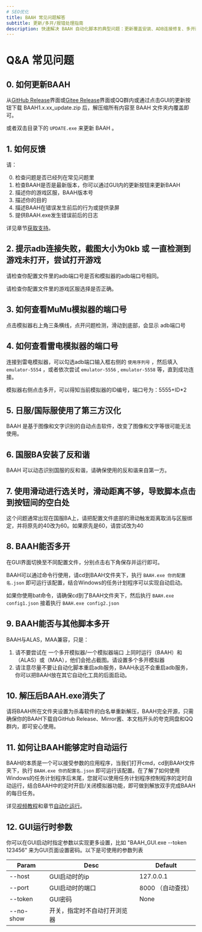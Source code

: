 ```yaml
---
# SEO优化
title: BAAH 常见问题解答
subtitle: 更新/多开/报错处理指南
description: 快速解决 BAAH 自动化脚本的典型问题：更新覆盖安装、ADB连接修复、多开配置、杀毒误报处理、定时任务设置，兼容 MAA/ALAS 等工具。
---
```


# Q&A 常见问题

## 0. 如何更新BAAH

从[GitHub Release](https://github.com/BlueArchiveArisHelper/BAAH/releases/)界面或[Gitee Release](https://gitee.com/sammusen/BAAH/releases)界面或QQ群内或通过点击GUI的更新按钮下载 BAAH1.x.xx_update.zip 后，解压缩所有内容至 BAAH 文件夹内覆盖即可。

或者双击目录下的 `UPDATE.exe` 来更新 BAAH 。

## 1. 如何反馈

请：

0. 检查问题是否已经列在常见问题里
1. 检查BAAH是否是最新版本，你可以通过GUI内的更新按钮来更新BAAH
2. 描述你的游戏区服，BAAH版本号
3. 描述你的目的
4. 描述BAAH在错误发生前后的行为或提供录屏
5. 提供BAAH.exe发生错误前后的日志

详见章节[获取支持](../docs/get-support)。

## 2. 提示adb连接失败，截图大小为0kb 或 一直检测到游戏未打开，尝试打开游戏

请检查你配置文件里的adb端口号是否和模拟器的adb端口号相同。

请检查你配置文件里的游戏区服选择是否正确。

## 3. 如何查看MuMu模拟器的端口号

点击模拟器右上角三条横线，点开问题检测，滑动到底部，会显示 adb端口号

## 4. 如何查看雷电模拟器的端口号

连接到雷电模拟器，可以勾选adb端口输入框右侧的 `使用序列号` ，然后填入 `emulator-5554` ，或者依次尝试 `emulator-5556` ,  `emulator-5558` 等，直到成功连接。

模拟器右侧点击多开，可以得知当前模拟器的ID编号，端口号为：5555+ID*2

## 5. 日服/国际服使用了第三方汉化

BAAH 是基于图像和文字识别的自动点击软件，改变了图像和文字等很可能无法使用。

## 6. 国服BA安装了反和谐

BAAH 可以动态识别国服的反和谐，请确保使用的反和谐来自第一方。

## 7. 使用滑动进行选关时，滑动距离不够，导致脚本点击到按钮间的空白处

这个问题通常出现在国服BA上，请把配置文件底部的滑动触发距离取消与区服绑定，并将原先的40改为60。如果原先是60，请尝试改为40

## 8. BAAH能否多开

在GUI界面切换至不同配置文件，分别点击右下角保存并运行即可。

BAAH可以通过命令行使用，请cd到BAAH文件夹下，执行 `BAAH.exe 你的配置名.json` 即可运行该配置，结合Windows的任务计划程序可以实现自动启动。

如果你使用bat命令，请确保cd到了BAAH文件夹下，然后执行 `BAAH.exe config1.json` 接着执行 `BAAH.exe config2.json`

## 9. BAAH能否与其他脚本多开

BAAH与ALAS，MAA兼容，只是：

1. 请不要尝试在 一个多开模拟器/一个模拟器端口 上同时运行（BAAH）和（ALAS）或（MAA），他们会抢占截图。请设置多个多开模拟器
2. 请注意尽量不要让自动化脚本重启adb服务，BAAH永远不会重启adb服务，你可以把BAAH放在其它自动化工具的后面启动。

## 10. 解压后BAAH.exe消失了

请将BAAH所在文件夹设置为杀毒软件的白名单重新解压，BAAH完全开源，只需确保你的BAAH下载自GitHub Release、Mirror酱、本文档开头的夸克网盘和QQ群内，即可安心使用。

## 11. 如何让BAAH能够定时自动运行

BAAH的本质是一个可以接受参数的应用程序，当我们打开cmd，cd到BAAH文件夹下，执行 `BAAH.exe 你的配置名.json` 即可运行该配置。在了解了如何使用Windows的任务计划程序后末尾，您就可以使用任务计划程序控制程序的定时自动运行，结合BAAH中的定时开启/关闭模拟器功能，即可做到解放双手完成BAAH的每日任务。

详见[视频教程](https://www.bilibili.com/video/BV1ZxfGYSEVr?t=1995.6)和章节[自动化运行](../docs/automated-operation)。

## 12. GUI运行时参数

你可以在GUI启动时指定参数以实现更多设置，比如 "BAAH_GUI.exe --token 123456" 来为GUI页面设置密码。以下是可使用的参数列表

| Param | Desc | Default |
|-|-|-|
| --host | GUI启动时的ip | 127.0.0.1 |
| --port | GUI启动时的端口 | 8000 （自动查找） |
| --token | GUI密码 | None |
| --no-show | 开关，指定时不自动打开浏览器 | |
